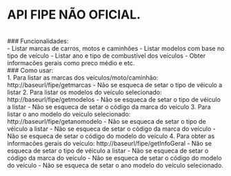 # API FIPE NÃO OFICIAL.
<br />
### Funcionalidades: <br />
- Listar marcas de carros, motos e caminhões
- Listar modelos com base no tipo de veículo
- Listar ano e tipo de combustível dos veículos
- Obter informacões gerais como preco médio e etc.
<br />
### Como usar: <br />
1. Para listar as marcas dos veículos/moto/caminhão: http://baseurl/fipe/getmarcas
   - Não se esqueca de setar o tipo de véiculo a listar
2. Para listar os modelos do veículo selecionado: http://baseurl/fipe/getmodelos
   - Não se esqueca de setar o tipo de véiculo a listar
   - Não se esqueca de setar o código da marca do veículo
3. Para listar o ano modelo do veículo selecionado: http://baseurl/fipe/getanomodelo
   - Não se esqueca de setar o tipo de véiculo a listar
   - Não se esqueca de setar o código da marca do veículo
   - Não se esqueca de setar o código do modelo do veículo
4. Para obter as informacões gerais do veículo: http://baseurl/fipe/getInfoGeral
   - Não se esqueca de setar o tipo de véiculo a listar
   - Não se esqueca de setar o código da marca do veículo
   - Não se esqueca de setar o código do modelo do veículo
   - Não se esqueca de setar o ano modelo do veículo selecionado.
<br />


